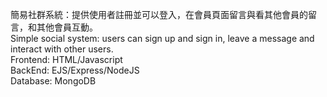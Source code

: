 簡易社群系統：提供使用者註冊並可以登入，在會員頁面留言與看其他會員的留言，和其他會員互動。<br>
Simple social system: users can sign up and sign in, leave a message and interact with other users.<br>
Frontend: HTML/Javascript<br>
BackEnd: EJS/Express/NodeJS<br>
Database: MongoDB<br>
